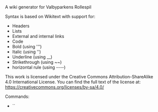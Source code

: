 A wiki generator for Valbyparkens Rollespil

Syntax is based on Wikitext with support for:

- Headers
- Lists
- External and internal links
- Code
- Bold (using ''')
- Italic (using '')
- Underline (using \_\_)
- Strikethrough (using ~~)
- horizontal rule (using ----)

This work is licensed under the Creative Commons Attribution-ShareAlike 4.0 International License.
You can find the full text of the license at: https://creativecommons.org/licenses/by-sa/4.0/

Commands:

- ``
